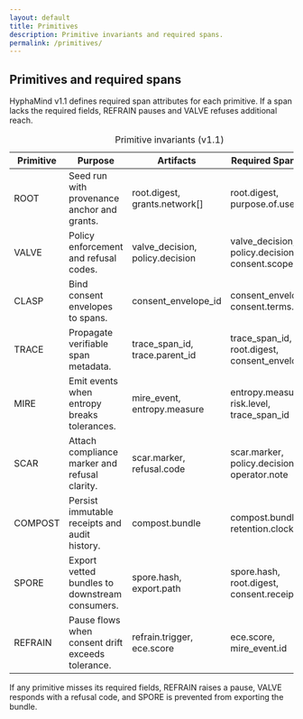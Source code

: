 ```yaml
---
layout: default
title: Primitives
description: Primitive invariants and required spans.
permalink: /primitives/
---
```


<section class="container">
  <h1 class="mt-0">Primitives and required spans</h1>
  <p class="mt-1">HyphaMind v1.1 defines required span attributes for each primitive. If a span lacks the required fields, REFRAIN pauses and VALVE refuses additional reach.</p>
  <div class="card table-card" data-accent="teal">
    <table>
      <caption>Primitive invariants (v1.1)</caption>
      <thead>
        <tr><th>Primitive</th><th>Purpose</th><th>Artifacts</th><th>Required Span Fields</th></tr>
      </thead>
      <tbody>
        <tr><td>ROOT</td><td>Seed run with provenance anchor and grants.</td><td><span class="code-inline">root.digest</span>, <span class="code-inline">grants.network[]</span></td><td><span class="code-inline">root.digest</span>, <span class="code-inline">purpose.of.use</span></td></tr>
        <tr><td>VALVE</td><td>Policy enforcement and refusal codes.</td><td><span class="code-inline">valve_decision</span>, <span class="code-inline">policy.decision</span></td><td><span class="code-inline">valve_decision</span>, <span class="code-inline">policy.decision</span>, <span class="code-inline">consent.scope</span></td></tr>
        <tr><td>CLASP</td><td>Bind consent envelopes to spans.</td><td><span class="code-inline">consent_envelope_id</span></td><td><span class="code-inline">consent_envelope_id</span>, <span class="code-inline">consent.terms.version</span></td></tr>
        <tr><td>TRACE</td><td>Propagate verifiable span metadata.</td><td><span class="code-inline">trace_span_id</span>, <span class="code-inline">trace.parent_id</span></td><td><span class="code-inline">trace_span_id</span>, <span class="code-inline">root.digest</span>, <span class="code-inline">consent_envelope_id</span></td></tr>
        <tr><td>MIRE</td><td>Emit events when entropy breaks tolerances.</td><td><span class="code-inline">mire_event</span>, <span class="code-inline">entropy.measure</span></td><td><span class="code-inline">entropy.measure</span>, <span class="code-inline">risk.level</span>, <span class="code-inline">trace_span_id</span></td></tr>
        <tr><td>SCAR</td><td>Attach compliance marker and refusal clarity.</td><td><span class="code-inline">scar.marker</span>, <span class="code-inline">refusal.code</span></td><td><span class="code-inline">scar.marker</span>, <span class="code-inline">policy.decision</span>, <span class="code-inline">operator.note</span></td></tr>
        <tr><td>COMPOST</td><td>Persist immutable receipts and audit history.</td><td><span class="code-inline">compost.bundle</span></td><td><span class="code-inline">compost.bundle</span>, <span class="code-inline">retention.clock</span></td></tr>
        <tr><td>SPORE</td><td>Export vetted bundles to downstream consumers.</td><td><span class="code-inline">spore.hash</span>, <span class="code-inline">export.path</span></td><td><span class="code-inline">spore.hash</span>, <span class="code-inline">root.digest</span>, <span class="code-inline">consent.receipt.hash</span></td></tr>
        <tr><td>REFRAIN</td><td>Pause flows when consent drift exceeds tolerance.</td><td><span class="code-inline">refrain.trigger</span>, <span class="code-inline">ece.score</span></td><td><span class="code-inline">ece.score</span>, <span class="code-inline">mire_event.id</span></td></tr>
      </tbody>
    </table>
  </div>
  <p class="small">If any primitive misses its required fields, REFRAIN raises a pause, VALVE responds with a refusal code, and SPORE is prevented from exporting the bundle.</p>
</section>

